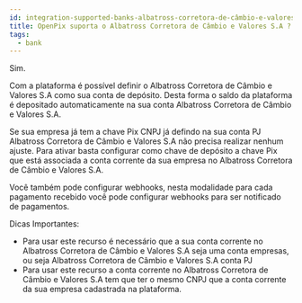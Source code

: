 ```yaml
---
id: integration-supported-banks-albatross-corretora-de-câmbio-e-valores-sa
title: OpenPix suporta o Albatross Corretora de Câmbio e Valores S.A ?
tags:
  - bank
---
```


Sim.

Com a plataforma é possível definir o Albatross Corretora de Câmbio e Valores S.A como sua conta de depósito. Desta forma o saldo da plataforma é depositado automaticamente na sua conta Albatross Corretora de Câmbio e Valores S.A.

Se sua empresa já tem a chave Pix CNPJ já defindo na sua conta PJ Albatross Corretora de Câmbio e Valores S.A não precisa realizar nenhum ajuste. Para ativar basta configurar como chave de depósito a chave Pix que está associada a conta corrente da sua empresa no Albatross Corretora de Câmbio e Valores S.A.

Você também pode configurar webhooks, nesta modalidade para cada pagamento recebido você pode configurar webhooks para ser notificado de pagamentos.

Dicas Importantes:

- Para usar este recurso é necessário que a sua conta corrente no Albatross Corretora de Câmbio e Valores S.A seja uma conta empresas, ou seja Albatross Corretora de Câmbio e Valores S.A conta PJ
- Para usar este recurso a conta corrente no Albatross Corretora de Câmbio e Valores S.A tem que ter o mesmo CNPJ que a conta corrente da sua empresa cadastrada na plataforma.
